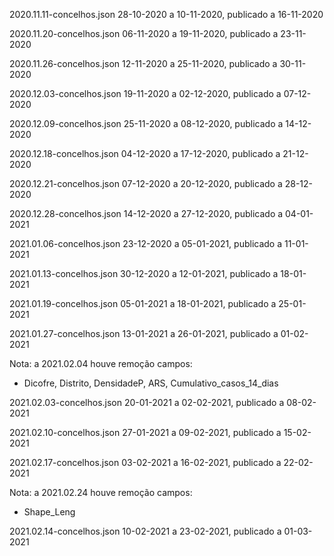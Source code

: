 
2020.11.11-concelhos.json
28-10-2020 a 10-11-2020, publicado a 16-11-2020

2020.11.20-concelhos.json
06-11-2020 a 19-11-2020, publicado a 23-11-2020

2020.11.26-concelhos.json
12-11-2020 a 25-11-2020, publicado a 30-11-2020

2020.12.03-concelhos.json
19-11-2020 a 02-12-2020, publicado a 07-12-2020

2020.12.09-concelhos.json
25-11-2020 a 08-12-2020, publicado a 14-12-2020

2020.12.18-concelhos.json
04-12-2020 a 17-12-2020, publicado a 21-12-2020

2020.12.21-concelhos.json
07-12-2020 a 20-12-2020, publicado a 28-12-2020

2020.12.28-concelhos.json
14-12-2020 a 27-12-2020, publicado a 04-01-2021

2021.01.06-concelhos.json
23-12-2020 a 05-01-2021, publicado a 11-01-2021


2021.01.13-concelhos.json
30-12-2020 a 12-01-2021, publicado a 18-01-2021

2021.01.19-concelhos.json
05-01-2021 a 18-01-2021, publicado a 25-01-2021

2021.01.27-concelhos.json
13-01-2021 a 26-01-2021, publicado a 01-02-2021

Nota: a 2021.02.04 houve remoção campos:
- Dicofre, Distrito, DensidadeP, ARS, Cumulativo_casos_14_dias

2021.02.03-concelhos.json
20-01-2021 a 02-02-2021, publicado a 08-02-2021

2021.02.10-concelhos.json
27-01-2021 a 09-02-2021, publicado a 15-02-2021

2021.02.17-concelhos.json
03-02-2021 a 16-02-2021, publicado a 22-02-2021

Nota: a 2021.02.24 houve remoção campos:
- Shape_Leng

2021.02.14-concelhos.json
10-02-2021 a 23-02-2021, publicado a 01-03-2021
